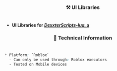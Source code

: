 ### <div align='center'>⚒️ UI Libraries</div>
#

- **UI Libraries for [_DexxterScripts-lua_u_](https://github.com/DexxterGWM/DexxterScripts-lua_u)** <br/>

### <div align='center'>📑 Technical Information</div>
#

```css
* Platform: `Roblox`
  - Can only be used through: Roblox executors
  - Tested on Mobile devices
```
